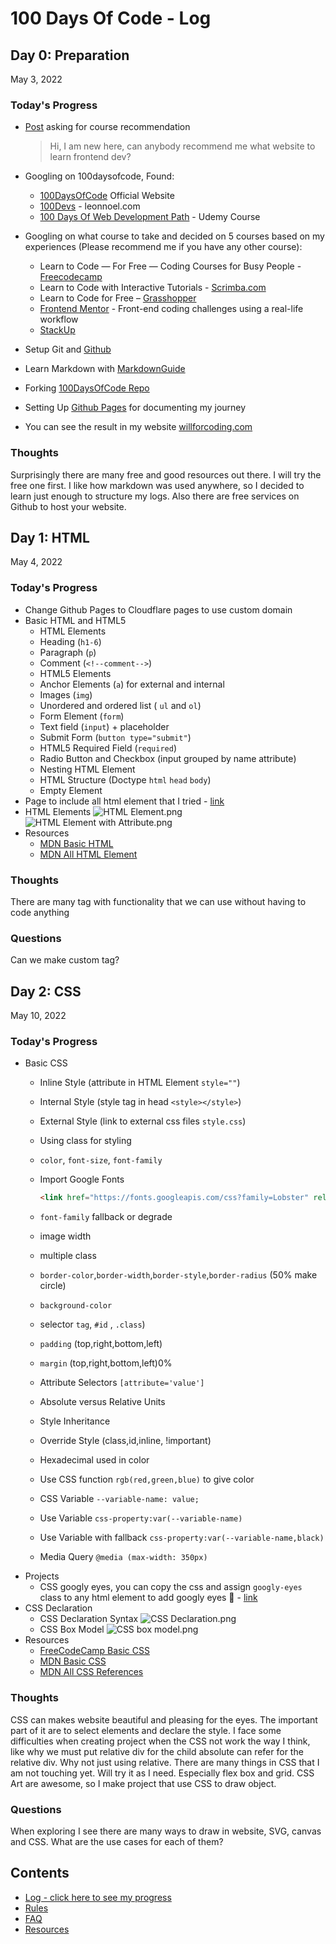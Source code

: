 # 100 Days Of Code - Log

## Day 0: Preparation
May 3, 2022

### **Today's Progress**
- [Post](https://twitter.com/willforcoding/status/1521146431624855552) asking for course recommendation

    > Hi, I am new here, can anybody recommend me what website to learn frontend dev?

- Googling on 100daysofcode, Found:

    - [100DaysOfCode](https://www.100daysofcode.com/) Official Website
	- [100Devs](https://leonnoel.com/100devs/) - leonnoel.com
	- [100 Days Of Web Development Path](https://100daysofcode.net/paths/100-days-challenge) - Udemy Course

- Googling on what course to take and decided on 5 courses based on my experiences (Please recommend me if you have any other course):

    - Learn to Code — For Free — Coding Courses for Busy People - [Freecodecamp](https://www.freecodecamp.org/)
    - Learn to Code with Interactive Tutorials - [Scrimba.com](https://scrimba.com/)
    - Learn to Code for Free – [Grasshopper](https://grasshopper.app/)
    - [Frontend Mentor](https://www.frontendmentor.io/) - Front-end coding challenges using a real-life workflow
    - [StackUp](https://app.stackup.dev/)
        

- Setup Git and [Github](https://github.com/)
- Learn Markdown with [MarkdownGuide](https://www.markdownguide.org/basic-syntax)
- Forking [100DaysOfCode Repo](https://github.com/Kallaway/100-days-of-code)
- Setting Up [Github Pages](https://pages.github.com/) for documenting my journey
- You can see the result in my website [willforcoding.com](willforcoding.com)

### **Thoughts**
Surprisingly there are many free and good resources out there. I will try the free one first. I like how markdown was used anywhere, so I decided to learn just enough to structure my logs. Also there are free services on Github to host your website.

## Day 1: HTML
May 4, 2022

### **Today's Progress**
- Change Github Pages to Cloudflare pages to use custom domain
- Basic HTML and HTML5
	- HTML Elements
	- Heading (`h1-6`)
	- Paragraph (`p`)
	- Comment (`<!--comment-->`)
	- HTML5 Elements
	- Anchor Elements (`a`) for external and internal
	- Images (`img`)
	- Unordered and ordered list ( `ul` and `ol`)
	- Form Element (`form`)
	- Text field (`input`) + placeholder
	- Submit Form (`button type="submit"`)
	- HTML5 Required Field (`required`)
	- Radio Button and Checkbox (input grouped by name attribute)
	- Nesting HTML Element
	- HTML Structure (Doctype `html` `head` `body`)
    - Empty Element
- Page to include all html element that I tried - [link](projects/hello.html)
- HTML Elements
    ![HTML Element.png](/assets/HTML%20Element.png)
    ![HTML Element with Attribute.png](/assets/HTML%20Element%20with%20Attribute.png)
- Resources
    - [MDN Basic HTML](https://developer.mozilla.org/en-US/docs/Learn/Getting_started_with_the_web/HTML_basics)
    - [MDN All HTML Element](https://developer.mozilla.org/en-US/docs/Web/HTML/Element)

### **Thoughts**
There are many tag with functionality that we can use without having to code anything

### **Questions**
Can we make custom tag?

## Day 2: CSS
May 10, 2022

### **Today's Progress**
- Basic CSS
	- Inline Style (attribute in HTML Element `style=""`)
	- Internal Style (style tag in head `<style></style>`)
	- External Style (link to external css files `style.css`)
	- Using class for styling
	- `color`, `font-size`, `font-family`
	- Import Google Fonts 

		```html
		<link href="https://fonts.googleapis.com/css?family=Lobster" rel="stylesheet" type="text/css">
		```
        
	- `font-family` fallback or degrade
	- image width
	- multiple class
	- `border-color`,`border-width`,`border-style`,`border-radius` (50% make circle)
	- `background-color`
	- selector `tag`, `#id` , `.class`)
	- `padding` (top,right,bottom,left)
	- `margin` (top,right,bottom,left)0%
	- Attribute Selectors `[attribute='value']`
	- Absolute versus Relative Units
	- Style Inheritance
	- Override Style (class,id,inline, !important)
	- Hexadecimal used in color
	- Use CSS function `rgb(red,green,blue)` to give color
	- CSS Variable `--variable-name: value;`
	- Use Variable `css-property:var(--variable-name)`
	- Use Variable with fallback `css-property:var(--variable-name,black)`
	- Media Query `@media (max-width: 350px)`
- Projects
	- CSS googly eyes, you can copy the css and assign `googly-eyes` class to any html element to add googly eyes 🤣 - [link](projects/googly-eyes)
- CSS Declaration
	- CSS Declaration Syntax
	![CSS Declaration.png](assets/CSS%20Declaration.png)
	- CSS Box Model
	![CSS box model.png](assets/CSS%20box%20model.png)
- Resources
	- [FreeCodeCamp Basic CSS](https://www.freecodecamp.org/learn/responsive-web-design/#basic-css)
	- [MDN Basic CSS](https://developer.mozilla.org/en-US/docs/Learn/Getting_started_with_the_web/CSS_basics)
    - [MDN All CSS References](https://developer.mozilla.org/en-US/docs/Web/CSS/Reference)

### **Thoughts**
CSS can makes website beautiful and pleasing for the eyes. The important part of it are to select elements and declare the style. I face some difficulties when creating project when the CSS not work the way I think, like why we must put relative div for the child absolute can refer for the relative div. Why not just using relative. There are many things in CSS that I am not touching yet. Will try it as I need. Especially flex box and grid. CSS Art are awesome, so I make project that use CSS to draw object.

### **Questions**
When exploring I see there are many ways to draw in website, SVG, canvas and CSS. What are the use cases for each of them?

## Contents
* [Log - click here to see my progress](log.md)
* [Rules](rules.md)
* [FAQ](FAQ.md)
* [Resources](resources.md)